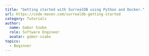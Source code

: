 ```yaml
---
title: "Getting started with SurrealDB using Python and Docker."
url: https://code-maven.com/surrealdb-getting-started
category: Tutorials
author:
  name: Gabor Szabo
  role: Software Engineer
  avatar: gabor-szabo
topics:
  - Beginner
---
```


